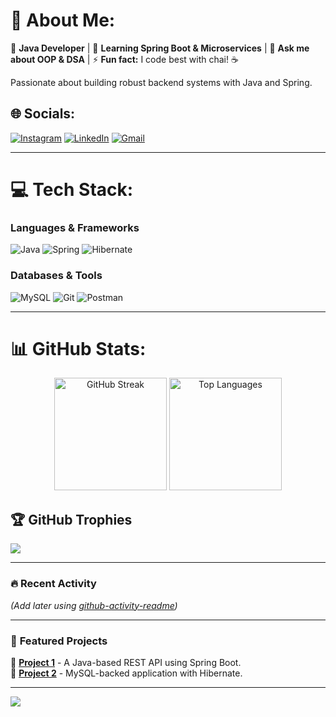 # 💫 About Me:
🔭 **Java Developer** | 🌱 **Learning Spring Boot & Microservices** | 💬 **Ask me about OOP & DSA** | ⚡ **Fun fact:** I code best with chai! ☕  

Passionate about building robust backend systems with Java and Spring.  

## 🌐 Socials:
[![Instagram](https://img.shields.io/badge/Instagram-%23E4405F.svg?logo=Instagram&logoColor=white)](https://instagram.com/satyam_o07)
[![LinkedIn](https://img.shields.io/badge/LinkedIn-%230077B5.svg?logo=linkedin&logoColor=white)](https://linkedin.com/in/satyampyasi21/)
[![Gmail](https://img.shields.io/badge/Gmail-D14836?logo=gmail&logoColor=white)](mailto:satyampyasi565@gmail.com)  

---

# 💻 Tech Stack:
### **Languages & Frameworks**  
![Java](https://img.shields.io/badge/Java-ED8B00?logo=openjdk&logoColor=white)
![Spring](https://img.shields.io/badge/Spring-6DB33F?logo=spring&logoColor=white)
![Hibernate](https://img.shields.io/badge/Hibernate-59666C?logo=hibernate&logoColor=white)  

### **Databases & Tools**  
![MySQL](https://img.shields.io/badge/MySQL-4479A1?logo=mysql&logoColor=white)
![Git](https://img.shields.io/badge/Git-F05032?logo=git&logoColor=white)
![Postman](https://img.shields.io/badge/Postman-FF6C37?logo=postman&logoColor=white)  

---

# 📊 GitHub Stats:
<div align="center">

  <!-- Streak Stats -->
  <img height="180em" src="https://github-readme-streak-stats.herokuapp.com?user=satyampyasi&theme=radical&hide_border=true" alt="GitHub Streak"/>

  <!-- Top Languages with Percentages -->
  <img height="180em" src="https://github-readme-stats.vercel.app/api/top-langs/?username=satyampyasi&theme=radical&layout=compact&langs_count=8" alt="Top Languages"/>

</div>





## 🏆 GitHub Trophies
![](https://github-profile-trophy.vercel.app/?username=satyampyasi&theme=radical&margin-w=15&no-frame=true&rank=SSS,SS,S,AAA,AA,A,B,C)

---

### 🔥 **Recent Activity**  
<!--START_SECTION:activity-->  
*(Add later using [github-activity-readme](https://github.com/jamesgeorge007/github-activity-readme))*  
<!--END_SECTION:activity-->  

---

### 📌 **Featured Projects**  
🔹 **[Project 1](https://github.com/satyampyasi/...)** - A Java-based REST API using Spring Boot.  
🔹 **[Project 2](https://github.com/satyampyasi/...)** - MySQL-backed application with Hibernate.  

---

[![](https://visitcount.itsvg.in/api?id=satyampyasi&color=6&icon=6&pretty=true)](https://visitcount.itsvg.in)  
